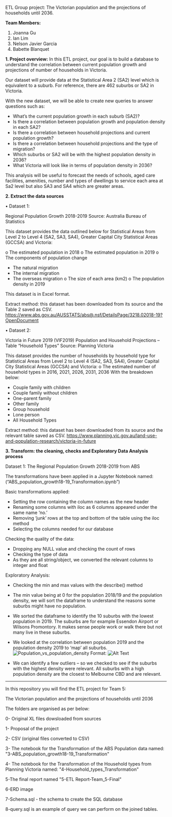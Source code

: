 ETL Group project: The Victorian population and the projections of households until 2036.

**Team Members:**
1.	Joanna Gu
2.	Ian Lim
3.	Nelson Javier Garcia
4.	Babette Blanquet

**1.	Project overview:**
In this ETL project, our goal is to build a database to understand the correlation between current population growth and projections of number of households in Victoria.

Our dataset will provide data at the Statistical Area 2 (SA2) level which is equivalent to a suburb. For reference, there are 462 suburbs or SA2 in Victoria.

With the new dataset, we will be able to create new queries to answer questions such as:
-	What’s the current population growth in each suburb (SA2)?
-	Is there a correlation between population growth and population density in each SA2?
-	Is there a correlation between household projections and current population growth?
-	Is there a correlation between household projections and the type of migration?
-	Which suburbs or SA2 will be with the highest population density in 2036? 
-	What Victoria will look like in terms of population density in 2036?

This analysis will be useful to forecast the needs of schools, aged care facilities, amenities, number and types of dwellings to service each area at Sa2 level but also SA3 and SA4 which are greater areas.

**2.	Extract the data sources**

•	Dataset 1:

Regional Population Growth 2018-2019
Source: Australia Bureau of Statistics

This dataset provides the data outlined below for Statistical Areas from Level 2 to Level 4 (SA2, SA3, SA4), Greater Capital City Statistical Areas (GCCSA) and Victoria:

o	The estimated population in 2018
o	The estimated population in 2019
o	The components of population change
  -	The natural migration
  - The internal migration
  - The overseas migration
o	The size of each area (km2)
o	The population density in 2019

This dataset is in Excel format.

Extract method: this dataset has been downloaded from its source and the Table 2 saved as CSV.
https://www.abs.gov.au/AUSSTATS/abs@.nsf/DetailsPage/3218.02018-19?OpenDocument


•	Dataset 2:

Victoria in Future 2019 (VIF2019) Population and Household Projections – Table “Household Types”
Source: Planning Victoria

This dataset provides the number of households by household type for Statistical Areas from Level 2 to Level 4 (SA2, SA3, SA4), Greater Capital City Statistical Areas (GCCSA) and Victoria:
o	The estimated number of household types in 2016, 2021, 2026, 2031, 2036
With the breakdown below:
  -	Couple family with children	
  -	Couple family without children	
  - One-parent family	
  -	Other family	
  - Group household	
  - Lone person
  - All Household Types

Extract method: this dataset has been downloaded from its source and the relevant table saved as CSV.
https://www.planning.vic.gov.au/land-use-and-population-research/victoria-in-future

**3.	Transform: the cleaning, checks and Exploratory Data Analysis process**

Dataset 1: The Regional Population Growth 2018-2019 from ABS

The transformations have been applied in a Jupyter Notebook named: (“ABS_population_growth18-19_Transformation.ipynb”)

Basic transformations applied:

-	Setting the row containing the column names as the new header
-	Renaming some columns with iloc as 6 columns appeared under the same name ‘no.’
-	Removing ‘junk’ rows at the top and bottom of the table using the iloc method
-	Selecting the columns needed for our database

Checking the quality of the data:

-	Dropping any NULL value and checking the count of rows
-	Checking the type of data
-	As they are all string/object, we converted the relevant columns to integer and float

Exploratory Analysis:

-	Checking the min and max values with the describe() method
-	The min value being at 0 for the population 2018/19 and the population density, we will sort the dataframe to understand the reasons some suburbs might have no population.
-	We sorted the dataframe to identify the 10 suburbs with the lowest population in 2019. The suburbs are for example Essendon Airport or Wilsons Promontory. It makes sense people work or walk there but not many live in these suburbs.
-	We looked at the correlation between population 2019 and the population density 2019 to ‘map’ all suburbs. 
![Population_vs_population_density](/images/ETL1.png)
Format: ![Alt Text](url)

-	We can identify a few outliers – so we checked to see if the suburbs with the highest density were relevant. All suburbs with a high population density are the closest to Melbourne CBD and are relevant.

-----------------------------------------------

In this repository you will find the ETL project for Team 5:

The Victorian population and the projections of households until 2036


The folders are organised as per below:

0- Original XL files dowsloaded from sources

1- Proposal of the project

2- CSV (original files converted to CSV)

3- The notebook for the Transformation of the ABS Population data named: "3-ABS_population_growth18-19_Transformation"

4- The notebook for the Transformation of the Household types from Planning Victoria named: "4-Household_types_Transformation"

5-The final report named "5-ETL Report-Team_5-Final"

6-ERD image

7-Schema.sql - the schema to create the SQL database

8-query.sql is an example of query we can perform on the joined tables.


